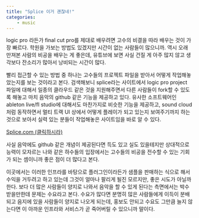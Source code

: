 ```yaml
---
title: "Splice 이거 괜찮네!"
categories:
    - music
---
```


logic pro 라든가 final cut pro를 제대로 배우려면 고수의 비결을 따라 배우는 것이 가장 빠르다. 학원을 가보는 방법도 있겠지만 시간이 없는 사람들이 많으니까. 역시 오래 만져본 사람의 비공을 배우는 게 좋은데, 유튜브에 보면 사실 건질 게 아주 많지 않고 생각보다 잔소리가 많아서 낭비되는 시간이 많다. 

빨리 접근할 수 있는 방법 중 하나는 고수들의 프로젝트 파일을 받아서 어떻게 작업해놓았는지를 보는 것이라고 본다. 검색해보니 splice라는 사이트에서 logic pro project 파일에 대해서 일종의 클라우드 같은 것을 지원해주면서 다른 사람들이 fork할 수 있도록 해놓고 마치 음악의 github 같은 기능을 제공하고 있다. 유사한 소프트웨어인 ableton live/fl studio에 대해서도 마찬가지로 비슷한 기능을 제공하고, sound cloud처럼 동작하면서 멀티 트랙 UI 상에서 어떻게 플레이가 되고 있는지 보여주기까지 하는 것으로 보아서 실력 있는 분들이 작업해놓은 사이트임을 바로 알 수 있다. 

[Splice.com (클릭하시라)](https://splice.com)

사실 음악에도 github 같은 개념이 제공된다면 득도 있고 실도 있을테지만 상대적으로 능력이 모자르는 나와 같은 하수들의 입장에서는 고수들의 비공을 전수할 수 있는 기회가 되는 셈이니까 좋은 점이 더 많다고 본다.

이곳에서는 이러한 인프라를 바탕으로 플러그인이라든가 샘플을 판매하는 식으로 해서 수익을 거두려고 하고 있는데 그것이 얼마나 팔리게 될진 모르지만, 좋은 시도가 아닐까 한다. 보다 더 많은 사람들이 양지로 나와서 음악을 할 수 있게 된다는 측면에서는 박수받을만한데 문제는 수요라고 본다. 수요가 많다면 분명히 많은 사람들에게 이득이 분배되고 음지에 있을 사람들이 양지로 나오게 되는데, 홍보도 안되고 수요도 그만큼 늘지 않는다면 이 아까운 인프라와 서비스가 곧 죽어버릴 수 있으니까 말이다. 

